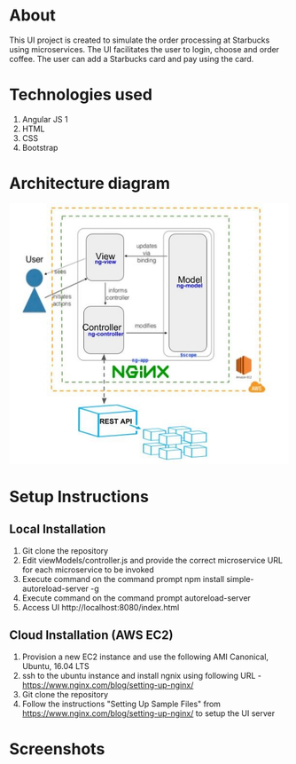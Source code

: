 # About
This UI project is created to simulate the order processing at Starbucks using microservices. The UI facilitates the user to login, choose and order coffee. The user can add a Starbucks card and pay using the card. 

# Technologies used
1. Angular JS 1
2. HTML 
3. CSS
4. Bootstrap

# Architecture diagram
![alt text](UIArch.jpg "UI Architecture")

# Setup Instructions
## Local Installation
1. Git clone the repository
2. Edit viewModels/controller.js and provide the correct microservice URL for each microservice to be invoked
3. Execute command on the command prompt npm install simple-autoreload-server -g
4. Execute command on the command prompt autoreload-server
5. Access UI http://localhost:8080/index.html

## Cloud Installation (AWS EC2)
1. Provision a new EC2 instance and use the following AMI Canonical, Ubuntu, 16.04 LTS
2. ssh to the ubuntu instance and install ngnix using following URL - https://www.nginx.com/blog/setting-up-nginx/
3. Git clone the repository 
4. Follow the instructions "Setting Up Sample Files" from https://www.nginx.com/blog/setting-up-nginx/ to setup the UI server

# Screenshots
